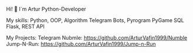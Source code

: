 Hi! 👋 I´m Artur
Python-Developer

My skills:
Python, OOP, Algorithm
Telegram Bots, Pyrogram
PyGame
SQL
Flask, REST API

My Projects:
Telegram Nubmle: https://github.com/ArturVafin1999/Numble
Jump-N-Run: https://github.com/ArturVafin1999/Jump-n-Run
